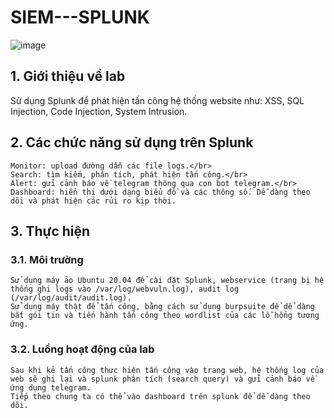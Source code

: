 # SIEM---SPLUNK
![image](https://user-images.githubusercontent.com/52188500/128276317-636c8e86-5a40-422f-b47d-24a1efa8b9f0.png)

## 1. Giới thiệu về lab
  Sử dụng Splunk để phát hiện tấn công hệ thống website như: XSS, SQL Injection, Code Injection, System Intrusion.
## 2. Các chức năng sử dụng trên Splunk
    Monitor: upload đường dẫn các file logs.</br>
    Search: tìm kiếm, phân tích, phát hiện tấn công.</br>
    Alert: gửi cảnh báo về telegram thông qua con bot telegram.</br>
    Dashboard: hiển thị dưới dạng biểu đồ và các thông số. Dễ dàng theo dõi và phát hiện các rủi ro kịp thời.
## 3. Thực hiện
  ### 3.1. Môi trường
    Sử dụng máy ảo Ubuntu 20.04 để cài đặt Splunk, webservice (trang bị hệ thống ghi logs vào /var/log/webvuln.log), audit log (/var/log/audit/audit.log).
    Sử dụng máy thật để tấn công, bằng cách sử dụng burpsuite để dể dàng bắt gói tin và tiến hành tấn công theo wordlist của các lỗ hổng tương ứng.
  ### 3.2. Luồng hoạt động của lab
    Sau khi kẻ tấn công thưc hiện tấn công vào trang web, hệ thống log của web sẽ ghi lại và splunk phân tích (search query) và gửi cảnh báo về ứng dụng telegram.
    Tiếp theo chung ta có thể vào dashboard trên splunk để dễ dàng theo dõi.
  
